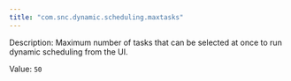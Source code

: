 ```yaml
---
title: "com.snc.dynamic.scheduling.maxtasks"
---
```


Description: Maximum number of tasks that can be selected at once to run dynamic scheduling from the UI.

Value: `50`